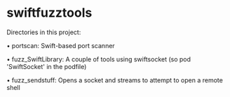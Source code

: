 # swiftfuzztools
Directories in this project:

• portscan: Swift-based port scanner

• fuzz_SwiftLibrary: A couple of tools using swiftsocket (so pod 'SwiftSocket' in the podfile)

• fuzz_sendstuff: Opens a socket and streams to attempt to open a remote shell


